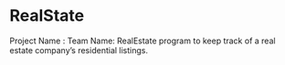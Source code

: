 # RealState
Project Name : 
Team Name:
RealEstate program to keep track of a	real  estate company’s residential listings.
